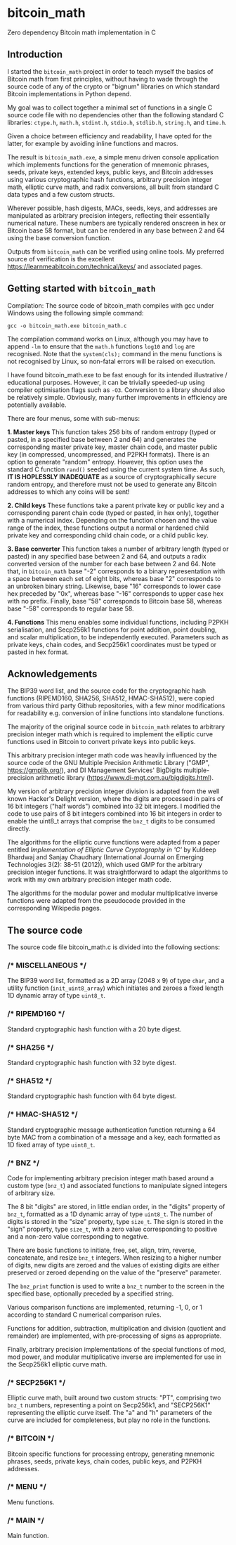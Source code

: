 # bitcoin_math
Zero dependency Bitcoin math implementation in C

## Introduction

I started the `bitcoin_math` project in order to teach myself the basics of Bitcoin math from first principles, without having to wade through the source code of any of the crypto or "bignum" libraries on which standard Bitcoin implementations in Python depend.

My goal was to collect together a minimal set of functions in a single C source code file with no dependencies other than the following standard C libraries: `ctype.h`, `math.h`, `stdint.h`, `stdio.h`, `stdlib.h`, `string.h`, and `time.h`.

Given a choice between efficiency and readability, I have opted for the latter, for example by avoiding inline functions and macros.

The result is `bitcoin_math.exe`, a simple menu driven console application which implements functions for the generation of mnemonic phrases, seeds, private keys, extended keys, public keys, and Bitcoin addresses using various cryptographic hash functions, arbitrary precision integer math, elliptic curve math, and radix conversions, all built from standard C data types and a few custom structs.

Wherever possible, hash digests, MACs, seeds, keys, and addresses are manipulated as arbitrary precision integers, reflecting their essentially numerical nature. These numbers are typically rendered onscreen in hex or Bitcoin base 58 format, but can be rendered in any base between 2 and 64 using the base conversion function.

Outputs from `bitcoin_math` can be verified using online tools. My preferred source of verification is the excellent https://learnmeabitcoin.com/technical/keys/ and associated pages.


## Getting started with `bitcoin_math` 

Compilation: The source code of bitcoin_math compiles with gcc under Windows using the following simple command:

`gcc -o bitcoin_math.exe bitcoin_math.c`

The compilation command works on Linux, although you may have to append `-lm` to ensure that the `math.h` functions `log10` and `log` are recognised. Note that the `system(cls);` command in the menu functions is not recognised by Linux, so non-fatal errors will be raised on execution.

I have found bitcoin_math.exe to be fast enough for its intended illustrative / educational purposes. However, it can be trivially speeded-up using compiler optimisation flags such as `-O3`. Conversion to a library should also be relatively simple. Obviously, many further improvements in efficiency are potentially available.

There are four menus, some with sub-menus:

**1. Master keys** This function takes 256 bits of random entropy (typed or pasted, in a specified base between 2 and 64) and generates the corresponding master private key, master chain code, and master public key (in compressed, uncompressed, and P2PKH formats). There is an option to generate "random" entropy. However, this option uses the standard C function `rand()` seeded using the current system time. As such, **IT IS HOPLESSLY INADEQUATE** as a source of cryptographically secure random entropy, and therefore must not be used to generate any Bitcoin addresses to which any coins will be sent!

**2. Child keys** These functions take a parent private key or public key and a corresponding parent chain code (typed or pasted, in hex only), together with a numerical index. Depending on the function chosen and the value range of the index, these functions output a normal or hardened child private key and corresponding child chain code, or a child public key.

**3. Base converter** This function takes a number of arbitrary length (typed or pasted) in any specified base between 2 and 64, and outputs a radix converted version of the number for each base between 2 and 64. Note that, in `bitcoin_math` base "-2" corresponds to a binary representation with a space between each set of eight bits, whereas base "2" corresponds to an unbroken binary string. Likewise, base "16" corresponds to lower case hex preceded by "0x", whereas base "-16" corresponds to upper case hex with no prefix. Finally, base "58" corresponds to Bitcoin base 58, whereas base "-58" corresponds to regular base 58.

**4. Functions** This menu enables some individual functions, including P2PKH serialisation, and Secp256k1 functions for point addition, point doubling, and scalar multiplication, to be independently executed. Parameters such as private keys, chain codes, and Secp256k1 coordinates must be typed or pasted in hex format.


## Acknowledgements

The BIP39 word list, and the source code for the cryptographic hash functions (RIPEMD160, SHA256, SHA512, HMAC-SHA512), were copied from various third party Github repositories, with a few minor modifications for readability e.g. conversion of inline functions into standalone functions.

The majority of the original source code in `bitcoin_math` relates to arbitrary precision integer math which is required to implement the elliptic curve functions used in Bitcoin to convert private keys into public keys.

This arbitrary precision integer math code was heavily influenced by the source code of the GNU Multiple Precision Arithmetic Library ("GMP", https://gmplib.org/), and DI Management Services' BigDigits multiple-precision arithmetic library (https://www.di-mgt.com.au/bigdigits.html).

My version of arbitrary precision integer division is adapted from the well known Hacker's Delight version, where the digits are processed in pairs of 16 bit integers ("half words") combined into 32 bit integers. I modified the code to use pairs of 8 bit integers combined into 16 bit integers in order to enable the uint8_t arrays that comprise the `bnz_t` digits to be consumed directly.

The algorithms for the elliptic curve functions were adapted from a paper entitled _Implementation of Elliptic Curve Cryptography in 'C'_ by Kuldeep Bhardwaj and Sanjay Chaudhary (International Journal on Emerging Technologies 3(2): 38-51 (2012)), which used GMP for the arbitrary precision integer functions. It was straightforward to adapt the algorithms to work with my own arbitrary precision integer math code.

The algorithms for the modular power and modular multiplicative inverse functions were adapted from the pseudocode provided in the corresponding Wikipedia pages.


## The source code

The source code file bitcoin_math.c is divided into the following sections:

### /* MISCELLANEOUS */
The BIP39 word list, formatted as a 2D array (2048 x 9) of type `char`, and a utility function (`init_uint8_array`) which initiates and zeroes a fixed length 1D dynamic array of type `uint8_t`.

### /* RIPEMD160 */
Standard cryptographic hash function with a 20 byte digest.

### /* SHA256 */
Standard cryptographic hash function with  32 byte digest.

### /* SHA512 */
Standard cryptographic hash function with  64 byte digest.

### /* HMAC-SHA512 */
Standard cryptographic message authentication function returning a 64 byte MAC from a combination of a message and a key, each formatted as 1D fixed array of type `uint8_t`.

### /* BNZ */
Code for implementing arbitrary precision integer math based around a custom type (`bnz_t`) and associated functions to manipulate signed integers of arbitrary size.

The 8 bit "digits" are stored, in little endian order, in the "digits" property of `bnz_t`, formatted as a 1D dynamic array of type `uint8_t`. The number of digits is stored in the "size" property, type `size_t`. The sign is stored in the "sign" property, type `size_t`, with a zero value corresponding to positive and a non-zero value corresponding to negative.

There are basic functions to initiate, free, set, align, trim, reverse, concatenate, and resize `bnz_t` integers. When resizing to a higher number of digits, new digits are zeroed and the values of existing digits are either preserved or zeroed depending on the value of the "preserve" parameter.

The `bnz_print` function is used to write a `bnz_t` number to the screen in the specified base, optionally preceded by a specified string.

Various comparison functions are implemented, returning -1, 0, or 1 according to standard C numerical comparison rules.

Functions for addition, subtraction, multiplication and division (quotient and remainder) are implemented, with pre-processing of signs as appropriate.

Finally, arbitrary precision implementations of the special functions of mod, mod power, and modular multiplicative inverse are implemented for use in the Secp256k1 elliptic curve math.


### /* SECP256K1 */
Elliptic curve math, built around two custom structs: "PT", comprising two `bnz_t` numbers, representing a point on Secp256k1, and "SECP256K1" representing the elliptic curve itself. The "a" and "h" parameters of the curve are included for completeness, but play no role in the  functions.

### /* BITCOIN */
Bitcoin specific functions for processing entropy, generating mnemonic phrases, seeds, private keys, chain codes, public keys, and P2PKH addresses.

### /* MENU */
Menu functions.

### /* MAIN */
Main function.
